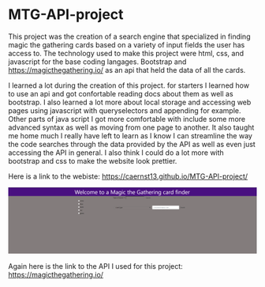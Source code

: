 # MTG-API-project

This project was the creation of a search engine that specialized in finding magic the gathering cards based on a variety of input fields the user has access to. The technology used to make this project were html, css, and javascript for the base coding langages. Bootstrap and https://magicthegathering.io/ as an api that held the data of all the cards.

I learned a lot during the creation of this project. for starters I learned how to use an api and got confortable reading docs about them as well as bootstrap. I also learned a lot more about local storage and accessing web pages using javascript with queryselectors and appending for example. Other parts of java script I got more comfortable with include some more advanced syntax as well as moving from one page to another. It also taught me home much I really have left to learn as I know I can streamline the way the code searches through the data provided by the API as well as even just accessing the API in general. I also think I could do a lot more with bootstrap and css to make the website look prettier.

Here is a link to the webiste: https://caernst13.github.io/MTG-API-project/

![here is what it looks like:](./assets/images/Screenshot%202022-11-22%20142439.png)

Again here is the link to the API I used for this project: https://magicthegathering.io/ 